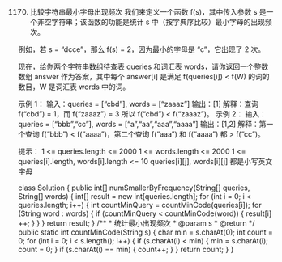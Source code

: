 1170. 比较字符串最小字母出现频次
我们来定义一个函数 f(s)，其中传入参数 s 是一个非空字符串；该函数的功能是统计 s 中（按字典序比较）最小字母的出现频次。

例如，若 s = “dcce”，那么 f(s) = 2，因为最小的字母是 “c”，它出现了 2 次。

现在，给你两个字符串数组待查表 queries 和词汇表 words，请你返回一个整数数组 answer 作为答案，其中每个 answer[i] 是满足 f(queries[i]) < f(W) 的词的数目，W 是词汇表 words 中的词。

示例 1：
输入：queries = [“cbd”], words = [“zaaaz”]
输出：[1]
解释：查询 f(“cbd”) = 1，而 f(“zaaaz”) = 3 所以 f(“cbd”) < f(“zaaaz”)。
示例 2：
输入：queries = [“bbb”,“cc”], words = [“a”,“aa”,“aaa”,“aaaa”]
输出：[1,2]
解释：第一个查询 f(“bbb”) < f(“aaaa”)，第二个查询 f(“aaa”) 和 f(“aaaa”) 都 > f(“cc”)。

提示：
1 <= queries.length <= 2000
1 <= words.length <= 2000
1 <= queries[i].length, words[i].length <= 10
queries[i][j], words[i][j] 都是小写英文字母

class Solution {
    public int[] numSmallerByFrequency(String[] queries, String[] words) {
        int[] result = new int[queries.length];
        for (int i = 0; i < queries.length; i++) {
            int countMinQuery = countMinCode(queries[i]);
            for (String word : words) {
                if (countMinQuery < countMinCode(word)) {
                    result[i] ++;
                }
            }
        }
        return result;
    }
     /**
     * 统计最小出现频次
     * @param s
     * @return
     */
    public static int countMinCode(String s) {
        char min = s.charAt(0);
        int  count = 0;
        for (int i = 0; i < s.length(); i++) {
            if (s.charAt(i) < min) {
                min = s.charAt(i);
                count = 0;
            }
            if (s.charAt(i) == min) {
                count++;
            }
        }
        return count;
    }
}
